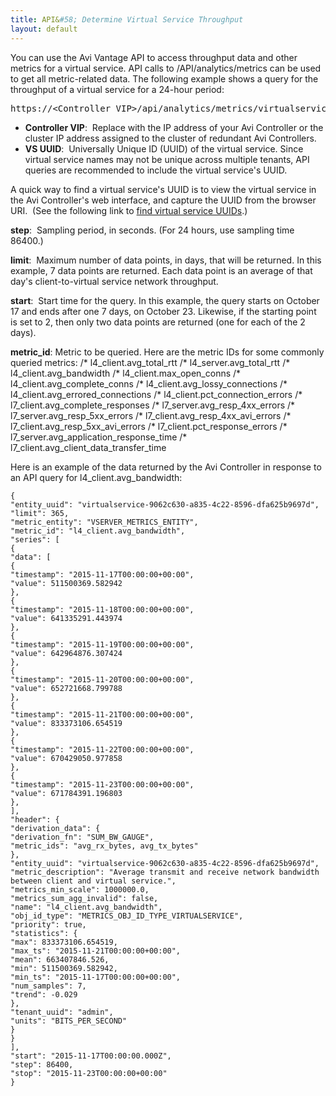 ```yaml
---
title: API&#58; Determine Virtual Service Throughput
layout: default
---
```

You can use the Avi Vantage API to access throughput data and other metrics for a virtual service. API calls to /API/analytics/metrics can be used to get all metric-related data. The following example shows a query for the throughput of a virtual service for a 24-hour period:

<pre>https://&lt;Controller VIP&gt;/api/analytics/metrics/virtualservice/virtualservice-&lt;VS UUID&gt;?metric_id=l4_client.avg_bandwidth &amp;step=86400&amp;limit=7&amp;start=2015-11-17T00:00:00.000Z</pre> 
* **Controller VIP**:  Replace with the IP address of your Avi Controller or the cluster IP address assigned to the cluster of redundant Avi Controllers. 
* **VS UUID**:  Universally Unique ID (UUID) of the virtual service. Since virtual service names may not be unique across multiple tenants, API queries are recommended to include the virtual service's UUID.  

A quick way to find a virtual service's UUID is to view the virtual service in the Avi Controller's web interface, and capture the UUID from the browser URI.  (See the following link to <a href="find-virtual-service-uuid/">find virtual service UUIDs</a>.)

**step**:  Sampling period, in seconds. (For 24 hours, use sampling time 86400.)

**limit**:  Maximum number of data points, in days, that will be returned. In this example, 7 data points are returned. Each data point is an average of that day's client-to-virtual service network throughput.

**start**:  Start time for the query. In this example, the query starts on October 17 and ends after one 7 days, on October 23. Likewise, if the starting point is set to 2, then only two data points are returned (one for each of the 2 days).

**metric_id**: Metric to be queried. Here are the metric IDs for some commonly queried metrics: /* l4_client.avg_total_rtt /* l4_server.avg_total_rtt /* l4_client.avg_bandwidth /* l4_client.max_open_conns /* l4_client.avg_complete_conns /* l4_client.avg_lossy_connections /* l4_client.avg_errored_connections /* l4_client.pct_connection_errors /* l7_client.avg_complete_responses /* l7_server.avg_resp_4xx_errors /* l7_server.avg_resp_5xx_errors /* l7_client.avg_resp_4xx_avi_errors /* l7_client.avg_resp_5xx_avi_errors /* l7_client.pct_response_errors /* l7_server.avg_application_response_time /* l7_client.avg_client_data_transfer_time

Here is an example of the data returned by the Avi Controller in response to an API query for l4_client.avg_bandwidth:

<pre><code class="language-lua">{
"entity_uuid": "virtualservice-9062c630-a835-4c22-8596-dfa625b9697d", 
"limit": 365, 
"metric_entity": "VSERVER_METRICS_ENTITY", 
"metric_id": "l4_client.avg_bandwidth", 
"series": [
{
"data": [
{
"timestamp": "2015-11-17T00:00:00+00:00", 
"value": 511500369.582942
}, 
{
"timestamp": "2015-11-18T00:00:00+00:00", 
"value": 641335291.443974
}, 
{
"timestamp": "2015-11-19T00:00:00+00:00", 
"value": 642964876.307424
}, 
{
"timestamp": "2015-11-20T00:00:00+00:00", 
"value": 652721668.799788
}, 
{
"timestamp": "2015-11-21T00:00:00+00:00", 
"value": 833373106.654519
}, 
{
"timestamp": "2015-11-22T00:00:00+00:00", 
"value": 670429050.977858
}, 
{
"timestamp": "2015-11-23T00:00:00+00:00", 
"value": 671784391.196803
}, 
], 
"header": {
"derivation_data": {
"derivation_fn": "SUM_BW_GAUGE", 
"metric_ids": "avg_rx_bytes, avg_tx_bytes"
}, 
"entity_uuid": "virtualservice-9062c630-a835-4c22-8596-dfa625b9697d", 
"metric_description": "Average transmit and receive network bandwidth between client and virtual service.", 
"metrics_min_scale": 1000000.0, 
"metrics_sum_agg_invalid": false, 
"name": "l4_client.avg_bandwidth", 
"obj_id_type": "METRICS_OBJ_ID_TYPE_VIRTUALSERVICE", 
"priority": true, 
"statistics": {
"max": 833373106.654519, 
"max_ts": "2015-11-21T00:00:00+00:00", 
"mean": 663407846.526, 
"min": 511500369.582942, 
"min_ts": "2015-11-17T00:00:00+00:00", 
"num_samples": 7, 
"trend": -0.029
}, 
"tenant_uuid": "admin", 
"units": "BITS_PER_SECOND"
}
}
], 
"start": "2015-11-17T00:00:00.000Z", 
"step": 86400, 
"stop": "2015-11-23T00:00:00+00:00"
}</code></pre>  